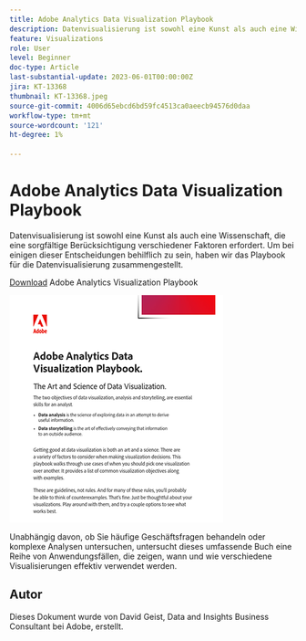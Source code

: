 ```yaml
---
title: Adobe Analytics Data Visualization Playbook
description: Datenvisualisierung ist sowohl eine Kunst als auch eine Wissenschaft, die eine sorgfältige Berücksichtigung verschiedener Faktoren erfordert. Um bei einigen dieser Entscheidungen behilflich zu sein, haben wir das Playbook für die Datenvisualisierung zusammengestellt.
feature: Visualizations
role: User
level: Beginner
doc-type: Article
last-substantial-update: 2023-06-01T00:00:00Z
jira: KT-13368
thumbnail: KT-13368.jpeg
source-git-commit: 4006d65ebcd6bd59fc4513ca0aeecb94576d0daa
workflow-type: tm+mt
source-wordcount: '121'
ht-degree: 1%

---
```



# Adobe Analytics Data Visualization Playbook

Datenvisualisierung ist sowohl eine Kunst als auch eine Wissenschaft, die eine sorgfältige Berücksichtigung verschiedener Faktoren erfordert. Um bei einigen dieser Entscheidungen behilflich zu sein, haben wir das Playbook für die Datenvisualisierung zusammengestellt.


[Download](assets/adobe-analytics-data-visualization-playbook.pdf) Adobe Analytics Visualization Playbook

[![Playbook](assets/data-visualization-playbook-image.png)](assets/adobe-analytics-data-visualization-playbook.pdf)

Unabhängig davon, ob Sie häufige Geschäftsfragen behandeln oder komplexe Analysen untersuchen, untersucht dieses umfassende Buch eine Reihe von Anwendungsfällen, die zeigen, wann und wie verschiedene Visualisierungen effektiv verwendet werden.

## Autor

Dieses Dokument wurde von David Geist, Data and Insights Business Consultant bei Adobe, erstellt.